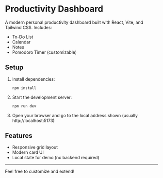 # Productivity Dashboard

A modern personal productivity dashboard built with React, Vite, and Tailwind CSS. Includes:
- To-Do List
- Calendar
- Notes
- Pomodoro Timer (customizable)

## Setup

1. Install dependencies:
   ```sh
   npm install
   ```
2. Start the development server:
   ```sh
   npm run dev
   ```
3. Open your browser and go to the local address shown (usually http://localhost:5173)

## Features
- Responsive grid layout
- Modern card UI
- Local state for demo (no backend required)

---

Feel free to customize and extend! 